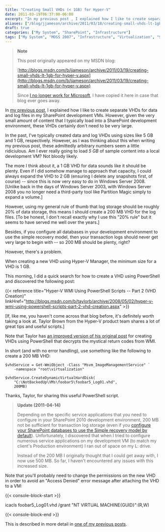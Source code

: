 ```yaml
---
title: "Creating Small VHDs (< 1GB) for Hyper-V"
date: 2011-03-19T06:37:00-06:00
excerpt: "In my previous post , I explained how I like to create separate VHDs for data and log files in my SharePoint development VMs. However, given the very small amount of content that I typically load into a SharePoint development environment, these VHDs certainly..."
aliases: ["/blog/jjameson/archive/2011/03/18/creating-small-vhds-lt-1gb-for-hyper-v.aspx", "/blog/jjameson/archive/2011/03/19/creating-small-vhds-lt-1gb-for-hyper-v.aspx"]
draft: true
categories: ["My System", "SharePoint", "Infrastructure"]
tags: ["My System", "MOSS 2007", "Infrastructure", "Virtualization", "SharePoint 2010"]
---
```


> **Note**
>
> This post originally appeared on my MSDN blog:
>
> [http://blogs.msdn.com/b/jjameson/archive/2011/03/19/creating-small-vhds-lt-1gb-for-hyper-v.aspx](http://blogs.msdn.com/b/jjameson/archive/2011/03/19/creating-small-vhds-lt-1gb-for-hyper-v.aspx)
>
> Since
> [I no longer work for Microsoft](/blog/jjameson/2011/09/02/last-day-with-microsoft),
> I have copied it here in case that blog ever goes away.

In
[my previous post](/blog/jjameson/2011/03/19/cdl-for-sharepoint-a-k-a-quot-you-can-never-have-too-many-spindles-quot),
I explained how I like to create separate VHDs for data and log files in my
SharePoint development VMs. However, given the very small amount of content that
I typically load into a SharePoint development environment, these VHDs certainly
don't need to be very large.

In the past, I've typically created data and log VHDs using sizes like 5 GB and
1 GB, respectively. However, as I was thinking about this when writing my
previous post, these admittedly arbitrary numbers seem a little ridiciulous. Am
I ever really going to load *5 GB* of sample content into a local development
VM? Not bloody likely.

The more I think about it, a 1 GB VHD for data sounds like it should be plenty.
Even if I did somehow manage to approach that capacity, I could always expand
the VHD to 2 GB (ensuring I delete any snapshots first, of course) -- since this
is now very easy to do in Windows Server 2008. [Unlike back in the days of
Windows Server 2003, with Windows Server 2008 you no longer need a third-party
tool like Partition Magic simply to expand a volume.]

However, using my general rule of thumb that log storage should be roughly 20%
of data storage, this means I should create a 200 MB VHD for the log files. [To
be honest, I don't recall exactly why I use this "20% rule" but it seems to have
served me well over the years.]

Besides, if you configure all databases in your development environment to use
the simple recovery model, then your transaction logs should never get very
large to begin with -- so 200 MB should be plenty, right?

However, there's a problem.

When creating a new VHD using Hyper-V Manager, the minimum size for a VHD is 1
GB.

This morning, I did a quick search for how to create a VHD using PowerShell and
discovered the following post:

{{< reference
title="Hyper-V WMI Using PowerShell Scripts -- Part 2 (VHD Creation)"
linkHref="http://blogs.msdn.com/b/taylorb/archive/2008/05/02/hyper-v-wmi-using-powershell-scripts-part-2-vhd-creation.aspx" >}}

[If, like me, you haven't come across that blog before, it's definitely worth
taking a look at. Taylor Brown from the Hyper-V product team shares a lot of
great tips and useful scripts.]

Note that Taylor has
[an improved version of his original post](http://blogs.msdn.com/b/taylorb/archive/2008/06/18/hyper-v-wmi-rich-error-messages-for-non-zero-returnvalue-no-more-32773-32768-32700.aspx)
for creating VHDs using PowerShell that decrypts the mystical return codes from
WMI.

In short (and with no error handling), use something like the following to
create a 200 MB VHD:

```
$vhdService = Get-WmiObject -Class "Msvm_ImageManagementService" `
    -namespace "root\virtualization"

$vhdService.CreateDynamicVirtualHardDisk(
    "C:\NotBackedUp\VMs\foobar5\foobar5_Log01.vhd",
    200MB)
```

Thanks, Taylor, for sharing this useful PowerShell script.

> **Update (2011-04-14)**
>
> Depending on the specific service applications that you need to configure in
> your SharePoint 2010 development environment, 200 MB not be sufficient for
> transaction log storage (even if you
> [configure your SharePoint databases to use the Simple recovery model by default](/blog/jjameson/2011/03/19/using-the-simple-recovery-model-for-sharepoint-development-environments)).
> Unfortunately, I discovered that when I tried to configure numerous service
> applications on my development VM (to match my client's Production
> environment) I ran out of space on my L: drive.
>
> Instead of the 200 MB I originally thought that I could get away with, I now
> use 500 MB. So far, I haven't encountered any issues with this increased size.

Note that you'll probably need to change the permissions on the new VHD in order
to avoid an "Access Denied" error message after attaching the VHD to a VM:

{{< console-block-start >}}

icacls foobar5\_Log01.vhd /grant "NT VIRTUAL MACHINE\{GUID}":(R,W)

{{< console-block-end >}}

This is described in more detail in
[one of my previous posts](/blog/jjameson/2009/08/13/using-sysprep-ed-vhds-for-new-hyper-v-virtual-machines).
